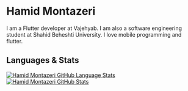 # Hamid Montazeri

<!--
**hamidhandid/hamidhandid** is a ✨ _special_ ✨ repository because its `README.md` (this file) appears on your GitHub profile.

Here are some ideas to get you started:

- 🔭 I’m currently working on ...
- 🌱 I’m currently learning ...
- 👯 I’m looking to collaborate on ...
- 🤔 I’m looking for help with ...
- 💬 Ask me about ...
- 📫 How to reach me: ...
- 😄 Pronouns: ...
- ⚡ Fun fact: ...
-->

I am a Flutter developer at Vajehyab. I am also a software engineering student at Shahid Beheshti University. I love mobile programming and flutter.

## Languages & Stats
[![Hamid Montazeri GitHub Language Stats](https://github-readme-stats.vercel.app/api/top-langs/?username=hamidhandid&langs_count=5&theme=tokyonight)]()
[![Hamid Montazeri GitHub Stats](https://github-readme-stats.vercel.app/api/?username=hamidhandid&count_private=true&theme=tokyonight&showicons=true)]()

